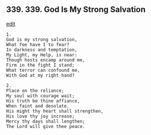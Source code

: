 
## 339.  339. God Is My Strong Salvation
[edit](https://docs.google.com/document/d/15AqRf3a8lB%2DdnpASTfOJf6hQF8Iv7IHb/edit?mode=html)






    1.
    God is my strong salvation,
    What foe have I to fear?
    In darkness and temptation,
    My Light, my Help, is near:
    Though hosts encamp around me,
    Firm in the fight I stand;
    What terror can confound me,
    With God at my right hand?

    2.
    Place on the reliance;
    My soul with courage wait;
    His truth be thine affiance,
    When faint and desolate.
    His might thy heart shall strengthen,
    His love thy joy increase;
    Mercy thy days shall lengthen;
    The Lord will give thee peace.
